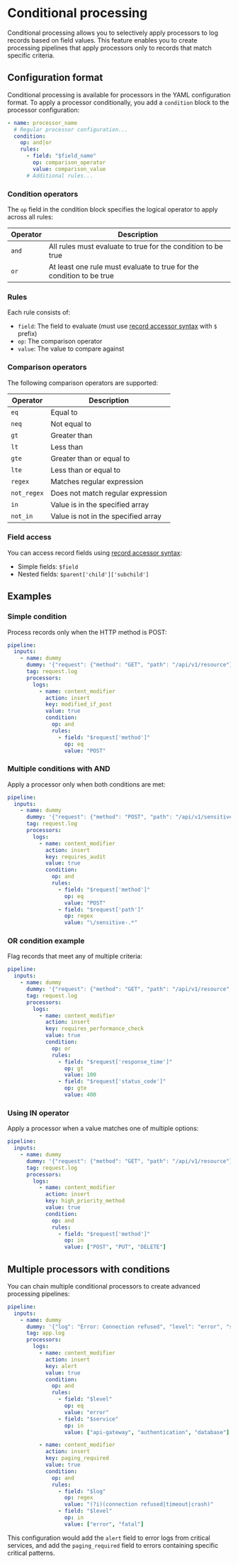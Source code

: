 # Conditional processing

Conditional processing allows you to selectively apply processors to log records based on field values. This feature enables you to create processing pipelines that apply processors only to records that match specific criteria.

## Configuration format

Conditional processing is available for processors in the YAML configuration format. To apply a processor conditionally, you add a `condition` block to the processor configuration:

```yaml
- name: processor_name
  # Regular processor configuration...
  condition:
    op: and|or
    rules:
      - field: "$field_name"
        op: comparison_operator
        value: comparison_value
      # Additional rules...
```

### Condition operators

The `op` field in the condition block specifies the logical operator to apply across all rules:

| Operator | Description |
| --- | --- |
| `and` | All rules must evaluate to true for the condition to be true |
| `or` | At least one rule must evaluate to true for the condition to be true |

### Rules

Each rule consists of:

- `field`: The field to evaluate (must use [record accessor syntax](/administration/configuring-fluent-bit/classic-mode/record-accessor.md) with `$` prefix)
- `op`: The comparison operator
- `value`: The value to compare against

### Comparison operators

The following comparison operators are supported:

| Operator | Description |
| --- | --- |
| `eq` | Equal to |
| `neq` | Not equal to |
| `gt` | Greater than |
| `lt` | Less than |
| `gte` | Greater than or equal to |
| `lte` | Less than or equal to |
| `regex` | Matches regular expression |
| `not_regex` | Does not match regular expression |
| `in` | Value is in the specified array |
| `not_in` | Value is not in the specified array |

### Field access

You can access record fields using [record accessor syntax](/administration/configuring-fluent-bit/classic-mode/record-accessor.md):

- Simple fields: `$field`
- Nested fields: `$parent['child']['subchild']`

## Examples

### Simple condition

Process records only when the HTTP method is POST:

```yaml
pipeline:
  inputs:
    - name: dummy
      dummy: '{"request": {"method": "GET", "path": "/api/v1/resource"}}'
      tag: request.log
      processors:
        logs:
          - name: content_modifier
            action: insert
            key: modified_if_post
            value: true
            condition:
              op: and
              rules:
                - field: "$request['method']"
                  op: eq
                  value: "POST"
```

### Multiple conditions with AND

Apply a processor only when both conditions are met:

```yaml
pipeline:
  inputs:
    - name: dummy
      dummy: '{"request": {"method": "POST", "path": "/api/v1/sensitive-data"}}'
      tag: request.log
      processors:
        logs:
          - name: content_modifier
            action: insert
            key: requires_audit
            value: true
            condition:
              op: and
              rules:
                - field: "$request['method']"
                  op: eq
                  value: "POST"
                - field: "$request['path']"
                  op: regex
                  value: "\/sensitive-.*"
```

### OR condition example

Flag records that meet any of multiple criteria:

```yaml
pipeline:
  inputs:
    - name: dummy
      dummy: '{"request": {"method": "GET", "path": "/api/v1/resource", "status_code": 200, "response_time": 150}}'
      tag: request.log
      processors:
        logs:
          - name: content_modifier
            action: insert
            key: requires_performance_check
            value: true
            condition:
              op: or
              rules:
                - field: "$request['response_time']"
                  op: gt
                  value: 100
                - field: "$request['status_code']"
                  op: gte
                  value: 400
```

### Using IN operator

Apply a processor when a value matches one of multiple options:

```yaml
pipeline:
  inputs:
    - name: dummy
      dummy: '{"request": {"method": "GET", "path": "/api/v1/resource"}}'
      tag: request.log
      processors:
        logs:
          - name: content_modifier
            action: insert
            key: high_priority_method
            value: true
            condition:
              op: and
              rules:
                - field: "$request['method']"
                  op: in
                  value: ["POST", "PUT", "DELETE"]
```

## Multiple processors with conditions

You can chain multiple conditional processors to create advanced processing pipelines:

```yaml
pipeline:
  inputs:
    - name: dummy
      dummy: '{"log": "Error: Connection refused", "level": "error", "service": "api-gateway"}'
      tag: app.log
      processors:
        logs:
          - name: content_modifier
            action: insert
            key: alert
            value: true
            condition:
              op: and
              rules:
                - field: "$level"
                  op: eq
                  value: "error"
                - field: "$service"
                  op: in
                  value: ["api-gateway", "authentication", "database"]

          - name: content_modifier
            action: insert
            key: paging_required
            value: true
            condition:
              op: and
              rules:
                - field: "$log"
                  op: regex
                  value: "(?i)(connection refused|timeout|crash)"
                - field: "$level"
                  op: in
                  value: ["error", "fatal"]
```

This configuration would add the `alert` field to error logs from critical services, and add the `paging_required` field to errors containing specific critical patterns.